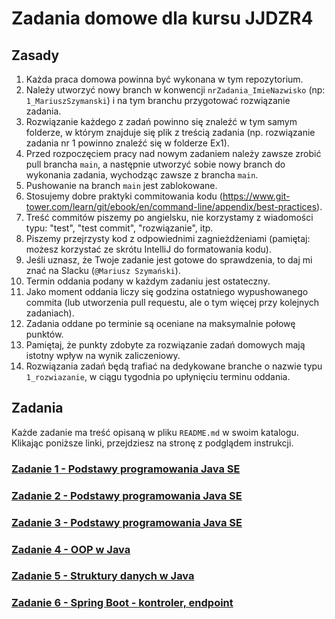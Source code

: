 # Zadania domowe dla kursu JJDZR4

## Zasady

1. Każda praca domowa powinna być wykonana w tym repozytorium.
1. Należy utworzyć nowy branch w konwencji `nrZadania_ImieNazwisko` (np: `1_MariuszSzymanski`) i na tym branchu przygotować rozwiązanie zadania.
1. Rozwiązanie każdego z zadań powinno się znaleźć w tym samym folderze, w którym znajduje się plik z treścią zadania (np. rozwiązanie zadania nr 1 powinno znaleźć się w folderze Ex1).
1. Przed rozpoczęciem pracy nad nowym zadaniem należy zawsze zrobić pull brancha `main`, a następnie utworzyć sobie nowy branch do wykonania zadania, wychodząc zawsze z brancha `main`.
1. Pushowanie na branch `main` jest zablokowane.
1. Stosujemy dobre praktyki commitowania kodu (https://www.git-tower.com/learn/git/ebook/en/command-line/appendix/best-practices).
1. Treść commitów piszemy po angielsku, nie korzystamy z wiadomości typu: "test", "test commit", "rozwiązanie", itp.
1. Piszemy przejrzysty kod z odpowiednimi zagnieżdżeniami (pamiętaj: możesz korzystać ze skrótu IntelliJ do formatowania kodu).
1. Jeśli uznasz, że Twoje zadanie jest gotowe do sprawdzenia, to daj mi znać na Slacku (`@Mariusz Szymański`).
1. Termin oddania podany w każdym zadaniu jest ostateczny.
1. Jako moment oddania liczy się godzina ostatniego wypushowanego commita (lub utworzenia pull requestu, ale o tym więcej przy kolejnych zadaniach).
1. Zadania oddane po terminie są oceniane na maksymalnie połowę punktów.
1. Pamiętaj, że punkty zdobyte za rozwiązanie zadań domowych mają istotny wpływ na wynik zaliczeniowy.
1. Rozwiązania zadań będą trafiać na dedykowane branche o nazwie typu `1_rozwiazanie`, w ciągu tygodnia po upłynięciu terminu oddania.

## Zadania
Każde zadanie ma treść opisaną w pliku `README.md` w swoim katalogu.
Klikając poniższe linki, przejdziesz na stronę z podglądem instrukcji.

### [Zadanie 1 - Podstawy programowania Java SE](./Ex1)

### [Zadanie 2 - Podstawy programowania Java SE](./Ex2)

### [Zadanie 3 - Podstawy programowania Java SE](./Ex3)

### [Zadanie 4 - OOP w Java](./Ex4)

### [Zadanie 5 - Struktury danych w Java](./Ex5)

### [Zadanie 6 - Spring Boot - kontroler, endpoint](./Ex6)
